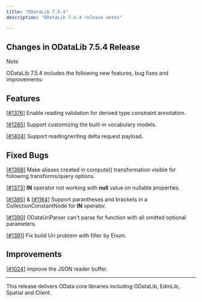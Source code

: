 ```yaml
---
title: "ODataLib 7.5.4"
description: "ODataLib 7.5.4 release notes"

---
```


## Changes in ODataLib 7.5.4 Release ##

> [!NOTE]
> ODataLib 7.5.4 includes the following new features, bug fixes and improvements:

## Features ##

[[#1376](https://github.com/OData/odata.net/pull/1376)] Enable reading validation for derived type constraint annotation.

[[#1285](https://github.com/OData/odata.net/issues/1285)] Support customizing the built-in vocabulary models.

[[#1404](https://github.com/OData/odata.net/pull/1404)] Support reading/writing delta request payload.

## Fixed Bugs ##

[[#1368](https://github.com/OData/odata.net/issues/1368)] Make aliases created in compute() transformation visible for following transforms/query options.

[[#1373](https://github.com/OData/odata.net/issues/1373)] **IN** operator not working with **null** value on nullable properties.

[[#1385](https://github.com/OData/odata.net/issues/1385)] & [[#1164](https://github.com/OData/odata.net/issues/1164)] Support parantheses and brackets in a CollectionConstantNode for **IN** operator.

[[#1390](https://github.com/OData/odata.net/issues/1390)] ODataUriParser can't parse for function with all omitted optional parameters.

[[#1391](https://github.com/OData/odata.net/pull/1391)] Fix build Uri problem with filter by Enum.

## Improvements ##

[[#1024](https://github.com/OData/odata.net/issues/1024)] Improve the JSON reader buffer.

---

This release delivers OData core libraries including ODataLib, EdmLib, Spatial and Client.
